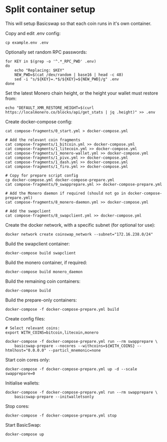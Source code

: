 # Split container setup

This will setup Basicswap so that each coin runs in it's own container.


Copy and edit .env config:

    cp example.env .env


Optionally set random RPC passwords:

    for KEY in $(grep -o '^.*_RPC_PWD' .env)
    do
        echo "Replacing: $KEY"
        NEW_PWD=$(cat /dev/random | base16 | head -c 48)
        sed -i "s/${KEY}=.*$/${KEY}=${NEW_PWD}/g" .env
    done


Set the latest Monero chain height, or the height your wallet must restore from:

    echo "DEFAULT_XMR_RESTORE_HEIGHT=$(curl https://localmonero.co/blocks/api/get_stats | jq .height)" >> .env


Create docker-compose config:

    cat compose-fragments/0_start.yml > docker-compose.yml

    # Add the relevant coin fragments
    cat compose-fragments/1_bitcoin.yml >> docker-compose.yml
    cat compose-fragments/1_litecoin.yml >> docker-compose.yml
    cat compose-fragments/1_monero-wallet.yml >> docker-compose.yml
    cat compose-fragments/1_pivx.yml >> docker-compose.yml
    cat compose-fragments/1_dash.yml >> docker-compose.yml
    cat compose-fragments/1_firo.yml >> docker-compose.yml

    # Copy for prepare script config
    cp docker-compose.yml docker-compose-prepare.yml
    cat compose-fragments/9_swapprepare.yml >> docker-compose-prepare.yml

    # Add the Monero daemon if required (should not go in docker-compose-prepare.yml)
    cat compose-fragments/8_monero-daemon.yml >> docker-compose.yml

    # Add the swapclient
    cat compose-fragments/8_swapclient.yml >> docker-compose.yml


Create the docker network, with a specific subnet (for optional tor use):

    docker network create coinswap_network --subnet="172.16.238.0/24"


Build the swapclient container:

    docker-compose build swapclient


Build the monero container, if required:

    docker-compose build monero_daemon


Build the remaining coin containers:

    docker-compose build


Build the prepare-only containers:

    docker-compose -f docker-compose-prepare.yml build


Create config files:

    # Select relevant coins:
    export WITH_COINS=bitcoin,litecoin,monero

    docker-compose -f docker-compose-prepare.yml run --rm swapprepare \
        basicswap-prepare --nocores --withcoins=${WITH_COINS} --htmlhost="0.0.0.0" --particl_mnemonic=none


Start coin cores only:

    docker-compose -f docker-compose-prepare.yml up -d --scale swapprepare=0


Initialise wallets:

    docker-compose -f docker-compose-prepare.yml run --rm swapprepare \
        basicswap-prepare --initwalletsonly


Stop cores:

    docker-compose -f docker-compose-prepare.yml stop


Start BasicSwap:

    docker-compose up


